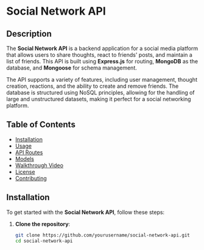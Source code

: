 # Social Network API

## Description

The **Social Network API** is a backend application for a social media platform that allows users to share thoughts, react to friends' posts, and maintain a list of friends. This API is built using **Express.js** for routing, **MongoDB** as the database, and **Mongoose** for schema management.

The API supports a variety of features, including user management, thought creation, reactions, and the ability to create and remove friends. The database is structured using NoSQL principles, allowing for the handling of large and unstructured datasets, making it perfect for a social networking platform.

## Table of Contents
- [Installation](#installation)
- [Usage](#usage)
- [API Routes](#api-routes)
- [Models](#models)
- [Walkthrough Video](#walkthrough-video)
- [License](#license)
- [Contributing](#contributing)

## Installation

To get started with the **Social Network API**, follow these steps:

1. **Clone the repository**:
   ```bash
   git clone https://github.com/yourusername/social-network-api.git
   cd social-network-api
